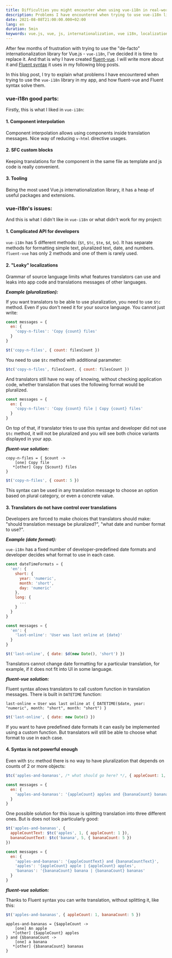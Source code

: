 ```yaml
---
title: Difficulties you might encounter when using vue-i18n in real-world Vue.js applications
description: Problems I have encountered when trying to use vue-i18n library for internationalization of my app, and how fluent-vue solves them
date: 2021-08-08T21:00:00.000+02:00
lang: en
duration: 5min
keywords: vue.js, vue, js, internationalization, vue i18n, localization
---
```


After few months of frustration with trying to use the "de-facto" internationalization library for Vue.js - `vue-i18n`, I've decided it is time to replace it. And that is why I have created [fluent-vue](https://fluent-vue.demivan.me). I will write more about it and [Fluent syntax](https://projectfluent.org/) it uses in my following blog posts.

In this blog post, I try to explain what problems I have encountered when trying to use the `vue-i18n` library in my app, and how fluent-vue and Fluent syntax solve them.

### vue-i18n good parts:

Firstly, this is what I liked in `vue-i18n`:

#### 1. Component interpolation
Component interpolation allows using components inside translation messages. Nice way of reducing `v-html` directive usages.

#### 2. SFC custom blocks
Keeping translations for the component in the same file as template and js code is really convenient.

#### 3. Tooling
Being the most used Vue.js internationalization library, it has a heap of useful packages and extensions.
 
### vue-i18n's issues:

And this is what I didn't like in `vue-i18n` or what didn't work for my project:

#### 1. Complicated API for developers

`vue-i18n` has 5 different methods: (`$t`, `$tc`, `$te`, `$d`, `$n`). It has separate methods for formatting simple text, pluralized text, date, and numbers.  
`fluent-vue` has only 2 methods and one of them is rarely used.

#### 2. "Leaky" localizations

Grammar of source language limits what features translators can use and leaks into app code and translations messages of other languages.

***Example (pluralization):***

If you want translators to be able to use pluralization, you need to use `$tc` method. Even if you don't need it for your source language. You cannot just write:
```js
const messages = {
  en: {
    'copy-n-files': 'Copy {count} files'
  }
}

$t('copy-n-files', { count: filesCount })
```

You need to use `$tc` method with additional parameter:
```js
$tc('copy-n-files', filesCount, { count: filesCount })
```

And translators still have no way of knowing, without checking application code, whether translation that uses the following format would be pluralized.
```js
const messages = {
  en: {
    'copy-n-files': 'Copy {count} file | Copy {count} files'
  }
}
```

On top of that, if translator tries to use this syntax and developer did not use `$tc` method, it will not be pluralized and you will see both choice variants displayed in your app.

***fluent-vue solution:***

```ftl
copy-n-files = { $count -> 
    [one] Copy file
   *[other] Copy {$count} files
}
```

```js
$t('copy-n-files', { count: 5 })
```

This syntax can be used in any translation message to choose an option based on plural category, or even a concrete value.


#### 3. Translators do not have control over translations

Developers are forced to make choices that translators should make: "should translation message be pluralized?", "what date and number format to use?".

***Example (date format):***

`vue-i18n` has a fixed number of developer-predefined date formats and developer decides what format to use in each case.

```js
const dateTimeFormats = {
  'en': {
    short: {
      year: 'numeric',
      month: 'short',
      day: 'numeric'
    },
    long: {
      ...
    }
  }
}

const messages = {
  'en': {
    'last-online': 'User was last online at {date}'
  }
}

$t('last-online', { date: $d(new Date(), 'short') })
```

Translators cannot change date formatting for a particular translation, for example, if it does not fit into UI in some language.

***fluent-vue solution:***

Fluent syntax allows translators to call custom function in translation messages. There is built in `DATETIME` function:

```ftl
last-online = User was last online at { DATETIME($date, year: "numeric", month: "short", month: "short") }
```

```js
$t('last-online', { date: new Date() })
```

If you want to have predefined date formats it can easily be implemented using a custom function. But translators will still be able to choose what format to use in each case.

#### 4. Syntax is not powerful enough

Even with `$tc` method there is no way to have pluralization that depends on counts of 2 or more objects:

```js
$tc('apples-and-bananas', /* what should go here? */, { appleCount: 1, bananaCount: 5 })

const messages = {
  en: {
    'apples-and-bananas': '{appleCount} apples and {bananaCount} bananas'
  }
}
```

One possible solution for this issue is splitting translation into three different ones. But is does not look particularly good:

```js
$t('apples-and-bananas', {
  appleCountText: $tc('apples', 1, { appleCount: 1 }),
  bananaCountText: $tc('banana', 5, { bananaCount: 5 })
})

const messages = {
  en: {
    'apples-and-bananas': '{appleCountText} and {bananaCountText}',
    'apples': '{appleCount} apple | {appleCount} apples',
    'bananas': '{bananaCount} banana | {bananaCount} bananas'
  }
}
```

***fluent-vue solution:***

Thanks to Fluent syntax you can write translation, without splitting it, like this:

```js
$t('apples-and-bananas', { appleCount: 1, bananaCount: 5 })
```

```ftl
apples-and-bananas = {$appleCount -> 
    [one] An apple
   *[other] {$appleCount} apples
} and {$bananaCount -> 
    [one] a banana
   *[other] {$bananaCount} bananas
}
```
